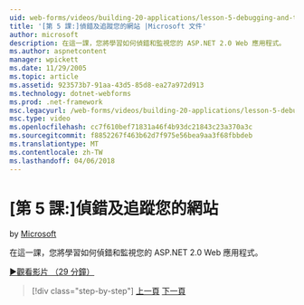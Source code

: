 ```yaml
---
uid: web-forms/videos/building-20-applications/lesson-5-debugging-and-tracing-your-website
title: '[第 5 課:]偵錯及追蹤您的網站 |Microsoft 文件'
author: microsoft
description: 在這一課，您將學習如何偵錯和監視您的 ASP.NET 2.0 Web 應用程式。
ms.author: aspnetcontent
manager: wpickett
ms.date: 11/29/2005
ms.topic: article
ms.assetid: 923573b7-91aa-43d5-85d8-ea27a972d913
ms.technology: dotnet-webforms
ms.prod: .net-framework
msc.legacyurl: /web-forms/videos/building-20-applications/lesson-5-debugging-and-tracing-your-website
msc.type: video
ms.openlocfilehash: cc7f610bef71831a46f4b93dc21843c23a370a3c
ms.sourcegitcommit: f8852267f463b62d7f975e56bea9aa3f68fbbdeb
ms.translationtype: MT
ms.contentlocale: zh-TW
ms.lasthandoff: 04/06/2018
---
```

<a name="lesson-5-debugging-and-tracing-your-website"></a>[第 5 課:]偵錯及追蹤您的網站
====================
by [Microsoft](https://github.com/microsoft)

在這一課，您將學習如何偵錯和監視您的 ASP.NET 2.0 Web 應用程式。

[&#9654;觀看影片 （29 分鐘）](https://channel9.msdn.com/Blogs/ASP-NET-Site-Videos/lesson-5-debugging-and-tracing-your-website)

> [!div class="step-by-step"]
> [上一頁](lesson-4-understanding-web-application-state.md)
> [下一頁](lesson-6-working-with-stylesheets-and-master-pages.md)
